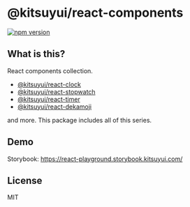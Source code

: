 # @kitsuyui/react-components

[![npm version](https://badge.fury.io/js/@kitsuyui%2Freact-components.svg)](https://badge.fury.io/js/@kitsuyui%2Freact-components)

## What is this?

React components collection.

- [@kitsuyui/react-clock](https://www.npmjs.com/package/@kitsuyui/react-clock)
- [@kitsuyui/react-stopwatch](https://www.npmjs.com/package/@kitsuyui/react-stopwatch)
- [@kitsuyui/react-timer](https://www.npmjs.com/package/@kitsuyui/react-timer)
- [@kitsuyui/react-dekamoji](https://www.npmjs.com/package/@kitsuyui/react-dekamoji)

and more. This package includes all of this series.

## Demo

Storybook: https://react-playground.storybook.kitsuyui.com/

## License

MIT
